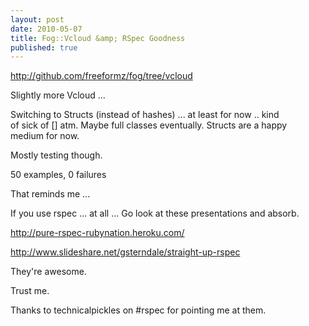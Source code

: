 ```yaml
---
layout: post
date: 2010-05-07
title: Fog::Vcloud &amp; RSpec Goodness
published: true
---
```

<a href="http://github.com/freeformz/fog/tree/vcloud">http://github.com/freeformz/fog/tree/vcloud</a> <p /> Slightly more Vcloud ... <p /> Switching to Structs (instead of hashes) ... at least for now .. kind <br />of sick of [] atm. Maybe full classes eventually. Structs are a happy <br />medium for now. <p /> Mostly testing though. <p /> 50 examples, 0 failures <p /> That reminds me ... <p /> If you use rspec ... at all ... Go look at these presentations and absorb. <p /> <a href="http://pure-rspec-rubynation.heroku.com/">http://pure-rspec-rubynation.heroku.com/</a> <p /> <a href="http://www.slideshare.net/gsterndale/straight-up-rspec">http://www.slideshare.net/gsterndale/straight-up-rspec</a> <p /> They're awesome. <p /> Trust me. <p /> Thanks to technicalpickles on #rspec for pointing me at them.
